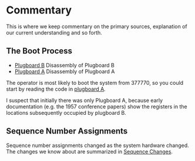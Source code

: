 # Commentary

This is where we keep commentary on the primary sources, explanation
of our current understanding and so forth.

## The Boot Process

* [Plugboard B](plugboard-B) Disassembly of Plugboard B
* [Plugboard A](plugboard-A) Disassembly of Plugboard A

The operator is most likely to boot the system from 377770, so you
could start by reading the code in [plugboard A](plugboard-A#3777770).

I suspect that initially there was only Plugboard A, because early
documentation (e.g. the 1957 conference papers) show the registers in
the locations subsequently occupied by plugboard B.

## Sequence Number Assignments

Sequence number assignments changed as the system hardware changed.
The changes we know about are summarized in [Sequence
Changes](sequence-changes.md).
